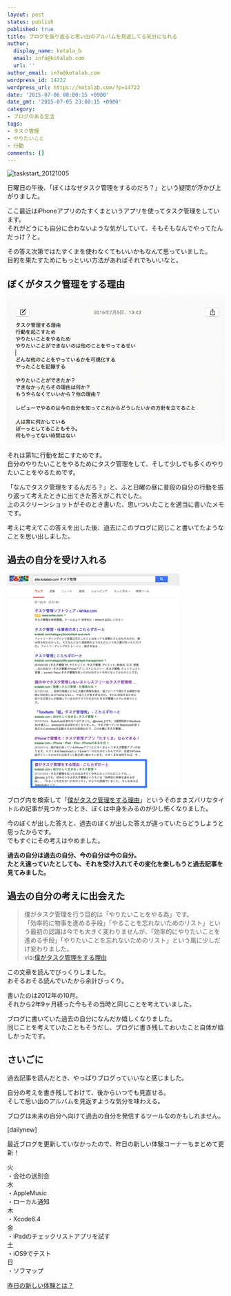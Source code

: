```yaml
---
layout: post
status: publish
published: true
title: ブログを振り返ると思い出のアルバムを見返してる気分になれる
author:
  display_name: kotala_b
  email: info@kotalab.com
  url: ''
author_email: info@kotalab.com
wordpress_id: 14722
wordpress_url: https://kotalab.com/?p=14722
date: '2015-07-06 08:00:15 +0900'
date_gmt: '2015-07-05 23:00:15 +0900'
category:
- ブログのある生活
tags:
- タスク管理
- やりたいこと
- 行動
comments: []
---
```

<p><img src="/wp-content/uploads/taskstart_20121005.jpg" alt="taskstart_20121005" width="780" class="aligncenter size-large wp-image-3123" /></p>
<p>日曜日の午後、「ぼくはなぜタスク管理をするのだろ？」という疑問が浮かび上がりました。</p>
<p>ここ最近はiPhoneアプリのたすくまというアプリを使ってタスク管理をしています。<br />
それがどうにも自分に合わないような気がしていて、そもそもなんでやってたんだっけ？と。</p>
<p>その答え次第ではたすくまを使わなくてもいいかもなんて思っていました。<br />
目的を果たすためにもっといい方法があればそれでもいいなと。</p>
<!--more-->
<h2>ぼくがタスク管理をする理由</h2>
<p><img src="/wp-content/uploads/2015/07/blog-is-album_20150705_01.png" alt="Blog is album 20150705 01" width="520" height ="338" class="aligncenter size-large" /></p>
<p>それは第1に行動を起こすためです。<br />
自分のやりたいことをやるためにタスク管理をして、そして少しでも多くのやりたいことをやるためです。</p>
<p>「なんでタスク管理をするんだろ？」と、ふと日曜の昼に普段の自分の行動を振り返って考えたときに出てきた答えがこれでした。<br />
上のスクリーンショットがそのとき書いた、思いついたことを適当に書いたメモです。</p>
<p>考えに考えてこの答えを出した後、過去にこのブログに同じこと書いてたようなことを思い出しました。</p>
<h2>過去の自分を受け入れる</h2>
<p><img src="/wp-content/uploads/2015/07/blog-is-album_20150705_02.png" alt="Blog is album 20150705 02" width="400" height ="497" class="aligncenter size-large" /></p>
<p>ブログ内を検索して「<a href="/task-management-reason">僕がタスク管理をする理由</a>」というそのままズバリなタイトルの記事が見つかったとき、ぼくは中身をみるのが少し怖くなりました。</p>
<p>今のぼくが出した答えと、過去のぼくが出した答えが違っていたらどうしようと思ったからです。<br />
でもすぐにその考えはやめました。</p>
<p><strong>過去の自分は過去の自分、今の自分は今の自分。<br />
たとえ違っていたとしても、それを受け入れてその変化を楽しもうと過去記事を見てみました。</strong></p>
<h2>過去の自分の考えに出会えた</h2>
<blockquote><p>僕がタスク管理を行う目的は「やりたいことをやる為」です。<br />
「効率的に物事を進める手段」「やることを忘れないためのリスト」という最初の認識は今でも大きく変わりませんが、「効率的にやりたいことを進める手段」「やりたいことを忘れないためのリスト」という風に少しだけ変わりました。<br />
via:<a href="/task-management-reason">僕がタスク管理をする理由</a></p>
</blockquote>
<p>この文章を読んでびっくりしました。<br />
おそるおそる読んでいたから余計びっくり。</p>
<p>書いたのは2012年の10月。<br />
それから2年9ヶ月経った今もその当時と同じことを考えていました。</p>
<p>ブログに書いていた過去の自分になんだか嬉しくなりました。<br />
同じことを考えていたこともそうだし、ブログに書き残しておいたこと自体が嬉しかったです。</p>
<h2>さいごに</h2>
<p>過去記事を読んだとき、やっぱりブログっていいなと感じました。</p>
<p>自分の考えを書き残しておけて、後からいつでも見直せる。<br />
そして思い出のアルバムを見返すような気分を味わえる。</p>
<p>ブログは未来の自分へ向けて過去の自分を発信するツールなのかもしれません。</p>
<p>[dailynew]</p>
<p>最近ブログを更新していなかったので、昨日の新しい体験コーナーもまとめて更新！</p>
<p>火<br />
・会社の送別会<br />
水<br />
・AppleMusic<br />
・ローカル通知<br />
木<br />
・Xcode6.4<br />
金<br />
・iPadのチェックリストアプリを試す<br />
土<br />
・iOS9でテスト<br />
日<br />
・ソフマップ</p>
<p><a href="/lets-start-1day1new" title="昨日の新しい体験とは？">昨日の新しい体験とは？</a></p>
<div class="clear"></div>
